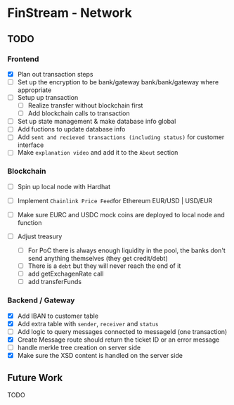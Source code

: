 # FinStream - Network

## TODO

### Frontend

* [X] Plan out transaction steps
* [ ] Set up the encryption to be bank/gateway bank/bank/gateway where appropriate
* [ ] Setup up transaction
  * [ ] Realize transfer without blockchain first
  * [ ] Add blockchain calls to transaction
* [ ] Set up state management & make database info global
* [ ] Add fuctions to update database info
* [ ] Add `sent and recieved transactions (including status)` for customer interface
* [ ] Make `explanation video` and add it to the `About` section

### Blockchain

* [ ] Spin up local node with Hardhat
* [ ] Implement `Chainlink Price Feed`for Ethereum EUR/USD | USD/EUR
* [ ] Make sure EURC and USDC mock coins are deployed to local node and function
* [ ] Adjust treasury

  * [ ] For PoC there is always enough liquidity in the pool, the banks don't send anything themselves (they get credit/debt)
  * [ ] There is a `debt` but they will never reach the end of it
  * [ ] add getExchagenRate call
  * [ ] add transferFunds

### Backend / Gateway

* [X] Add IBAN to customer table
* [X] Add extra table with `sender`, `receiver` and `status`
* [ ] Add logic to query messages connected to messageId (one transaction)
* [X] Create Message route should return the ticket ID or an error message
* [ ] handle merkle tree creation on server side
* [X] Make sure the XSD content is handled on the server side

## Future Work

TODO
